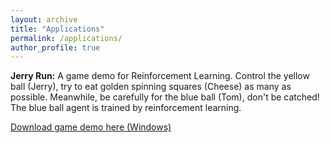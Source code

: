 ```yaml
---
layout: archive
title: "Applications"
permalink: /applications/
author_profile: true
---
```



**Jerry Run:** A game demo for Reinforcement Learning.
Control the yellow ball (Jerry), try to eat golden spinning squares (Cheese) as many as possible. Meanwhile, be carefully for the blue ball (Tom), don't be catched! The blue ball agent is trained by reinforcement learning.

[Download game demo here (Windows)](https://7-z-7.github.io/files/JerryRunPlay.zip)